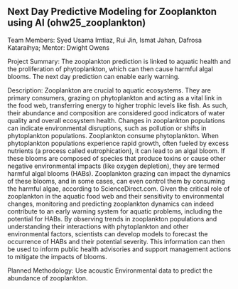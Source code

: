 ## Next Day Predictive Modeling for Zooplankton using AI (ohw25_zooplankton)
Team Members: Syed Usama Imtiaz, Rui Jin, Ismat Jahan, Dafrosa Kataraihya; Mentor: Dwight Owens

Project Summary: The zooplankton prediction is linked to aquatic health and the proliferation of phytoplankton, which can then cause harmful algal blooms. The next day prediction can enable early warning. 

Description: Zooplankton are crucial to aquatic ecosystems. They are primary consumers, grazing on phytoplankton and acting as a vital link in the food web, transferring energy to higher trophic levels like fish. As such, their abundance and composition are considered good indicators of water quality and overall ecosystem health. Changes in zooplankton populations can indicate environmental disruptions, such as pollution or shifts in phytoplankton populations. Zooplankton consume phytoplankton. When phytoplankton populations experience rapid growth, often fueled by excess nutrients (a process called eutrophication), it can lead to an algal bloom. If these blooms are composed of species that produce toxins or cause other negative environmental impacts (like oxygen depletion), they are termed harmful algal blooms (HABs). Zooplankton grazing can impact the dynamics of these blooms, and in some cases, can even control them by consuming the harmful algae, according to ScienceDirect.com. Given the critical role of zooplankton in the aquatic food web and their sensitivity to environmental changes, monitoring and predicting zooplankton dynamics can indeed contribute to an early warning system for aquatic problems, including the potential for HABs. By observing trends in zooplankton populations and understanding their interactions with phytoplankton and other environmental factors, scientists can develop models to forecast the occurrence of HABs and their potential severity. This information can then be used to inform public health advisories and support management actions to mitigate the impacts of blooms. 

Planned Methodology: Use acoustic Environmental data to predict the abundance of zooplankton.

